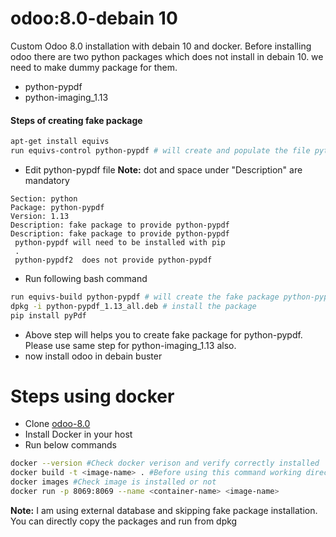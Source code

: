 # odoo:8.0-debain 10
Custom Odoo 8.0 installation with debain 10 and docker. 
Before installing odoo there are two python packages which does not install in debain 10. we need to make dummy package for them. 
- python-pypdf
- python-imaging_1.13
#### Steps of creating fake package
```bash
apt-get install equivs  
run equivs-control python-pypdf # will create and populate the file python-pypdf in current directory
```

* Edit python-pypdf file
**Note:** dot and space under "Description" are mandatory 
```
Section: python
Package: python-pypdf
Version: 1.13
Description: fake package to provide python-pypdf
Description: fake package to provide python-pypdf
 python-pypdf will need to be installed with pip
 .
 python-pypdf2  does not provide python-pypdf
 ```
* Run following bash command
```bash
run equivs-build python-pypdf # will create the fake package python-pypdf_1.13_all.deb
dpkg -i python-pypdf_1.13_all.deb # install the package 
pip install pyPdf 
```

- Above step will helps you to create fake package for python-pypdf. Please use same step for python-imaging_1.13 also.
- now install odoo in debain buster

# Steps using docker
* Clone [odoo-8.0](https://github.com/gmanandhar/odoo-8.0.git)
* Install Docker in your host
* Run below commands
```bash
docker --version #Check docker verison and verify correctly installed
docker build -t <image-name> . #Before using this command working directory should have Dockerfile
docker images #Check image is installed or not
docker run -p 8069:8069 --name <container-name> <image-name>
```
**Note:** I am using external database and skipping fake package installation. You can directly copy the packages and run from dpkg

